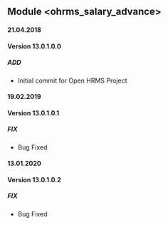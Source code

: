 ## Module <ohrms_salary_advance>

#### 21.04.2018
#### Version 13.0.1.0.0
##### ADD
- Initial commit for Open HRMS Project
#### 19.02.2019
#### Version 13.0.1.0.1
##### FIX
- Bug Fixed
#### 13.01.2020
#### Version 13.0.1.0.2
##### FIX
- Bug Fixed
